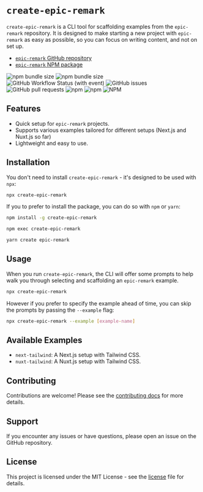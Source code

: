 # `create-epic-remark`
`create-epic-remark` is a CLI tool for scaffolding examples from the `epic-remark` repository. It is designed to make starting a new project with `epic-remark` as easy as possible, so you can focus on writing content, and not on set up.

* [`epic-remark` GitHub repository](https://github.com/sandypockets/epic-remark)
* [`epic-remark` NPM package](https://www.npmjs.com/package/epic-remark)

![npm bundle size](https://img.shields.io/bundlephobia/minzip/create-epic-remark)
![npm bundle size](https://img.shields.io/bundlephobia/min/create-epic-remark)
![GitHub Workflow Status (with event)](https://img.shields.io/github/actions/workflow/status/sandypockets/create-epic-remark/ci.yml)
![GitHub issues](https://img.shields.io/github/issues/sandypockets/create-epic-remark)
![GitHub pull requests](https://img.shields.io/github/issues-pr/sandypockets/create-epic-remark)
![npm](https://img.shields.io/npm/dt/create-epic-remark)
![npm](https://img.shields.io/npm/dw/create-epic-remark)
![NPM](https://img.shields.io/npm/l/create-epic-remark)

## Features
- Quick setup for `epic-remark` projects.
- Supports various examples tailored for different setups (Next.js and Nuxt.js so far)
- Lightweight and easy to use.

## Installation
You don't need to install `create-epic-remark` - it's designed to be used with `npx`:

```bash
npx create-epic-remark
```

If you to prefer to install the package, you can do so with `npm` or `yarn`: 

```bash
npm install -g create-epic-remark
```

```bash
npm exec create-epic-remark
```

```bash
yarn create epic-remark
```

## Usage
When you run `create-epic-remark`, the CLI will offer some prompts to help walk you through selecting and scaffolding an `epic-remark` example.

```bash
npx create-epic-remark
```

However if you prefer to specify the example ahead of time, you can skip the prompts by passing the `--example` flag:

```bash
npx create-epic-remark --example [example-name]
```

## Available Examples
* `next-tailwind`: A Next.js setup with Tailwind CSS.
* `nuxt-tailwind`: A Nuxt.js setup with Tailwind CSS.

## Contributing
Contributions are welcome! Please see the [contributing docs](CONTRIBUTING.md) for more details.

## Support
If you encounter any issues or have questions, please open an issue on the GitHub repository.

## License
This project is licensed under the MIT License - see the [license](LICENSE.md) file for details.